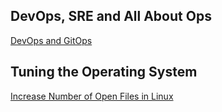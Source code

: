 ## DevOps, SRE and All About Ops
[DevOps and GitOps](DevOps_and_GitOps.md)

## Tuning the Operating System
[Increase Number of Open Files in Linux](Increase_Number_Of_Open_Files_Linux.md)
